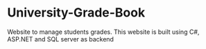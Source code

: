 # University-Grade-Book
Website to manage students grades. This website is built using C#,
ASP.NET and SQL server as backend
